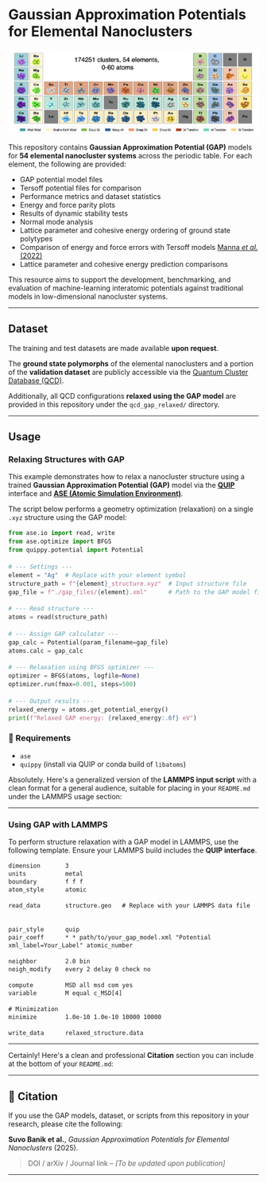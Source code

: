 # Gaussian Approximation Potentials for Elemental Nanoclusters

<p align="center">
  <img src="./ptable.png" alt="GAP Nanocluster Overview" width="800">
</p>

This repository contains **Gaussian Approximation Potential (GAP)** models for **54 elemental nanocluster systems** across the periodic table. For each element, the following are provided:

* GAP potential model files
* Tersoff potential files for comparison
* Performance metrics and dataset statistics
* Energy and force parity plots
* Results of dynamic stability tests
* Normal mode analysis
* Lattice parameter and cohesive energy ordering of ground state polytypes
* Comparison of energy and force errors with Tersoff models [Manna *et al.* (2022)](https://www.nature.com/articles/s41467-021-27849-6)
* Lattice parameter and cohesive energy prediction comparisons

This resource aims to support the development, benchmarking, and evaluation of machine-learning interatomic potentials against traditional models in low-dimensional nanocluster systems.

---

## Dataset


The training and test datasets are made available **upon request**.

The **ground state polymorphs** of the elemental nanoclusters and a portion of the **validation dataset** are publicly accessible via the [Quantum Cluster Database (QCD)](https://muellergroup.jhu.edu/qcd/).

Additionally, all QCD configurations **relaxed using the GAP model** are provided in this repository under the `qcd_gap_relaxed/` directory.


---


## Usage

### Relaxing Structures with GAP

This example demonstrates how to relax a nanocluster structure using a trained **Gaussian Approximation Potential (GAP)** model via the **[QUIP](https://libatoms.github.io/QUIP/)** interface and **[ASE (Atomic Simulation Environment)](https://wiki.fysik.dtu.dk/ase/)**.

The script below performs a geometry optimization (relaxation) on a single `.xyz` structure using the GAP model:

```python
from ase.io import read, write
from ase.optimize import BFGS
from quippy.potential import Potential

# --- Settings ---
element = "Ag"  # Replace with your element symbol
structure_path = f"{element}_structure.xyz"  # Input structure file
gap_file = f"./gap_files/{element}.xml"      # Path to the GAP model file

# --- Read structure ---
atoms = read(structure_path)

# --- Assign GAP calculator ---
gap_calc = Potential(param_filename=gap_file)
atoms.calc = gap_calc

# --- Relaxation using BFGS optimizer ---
optimizer = BFGS(atoms, logfile=None)
optimizer.run(fmax=0.001, steps=500)

# --- Output results ---
relaxed_energy = atoms.get_potential_energy()
print(f"Relaxed GAP energy: {relaxed_energy:.6f} eV")
```

### 📌 Requirements

* `ase`
* `quippy` (install via QUIP or conda build of `libatoms`)

Absolutely. Here's a generalized version of the **LAMMPS input script** with a clean format for a general audience, suitable for placing in your `README.md` under the LAMMPS usage section:

---

### Using GAP with LAMMPS

To perform structure relaxation with a GAP model in LAMMPS, use the following template. Ensure your LAMMPS build includes the **QUIP interface**.

```lammps
dimension       3
units           metal
boundary        f f f
atom_style      atomic    

read_data       structure.geo   # Replace with your LAMMPS data file


pair_style      quip
pair_coeff      * * path/to/your_gap_model.xml "Potential xml_label=Your_Label" atomic_number

neighbor        2.0 bin
neigh_modify    every 2 delay 0 check no

compute         MSD all msd com yes
variable        M equal c_MSD[4]

# Minimization
minimize        1.0e-10 1.0e-10 10000 10000

write_data      relaxed_structure.data
```

---

Certainly! Here's a clean and professional **Citation** section you can include at the bottom of your `README.md`:

---

## 📖 Citation

If you use the GAP models, dataset, or scripts from this repository in your research, please cite the following:

**Suvo Banik et al.**, *Gaussian Approximation Potentials for Elemental Nanoclusters* (2025).

> DOI / arXiv / Journal link – *\[To be updated upon publication]*

---


